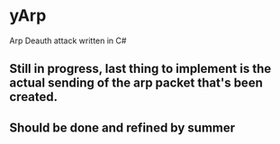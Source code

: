 # yArp
Arp Deauth attack written in C#

## Still in progress, last thing to implement is the actual sending of the arp packet that's been created.

## Should be done and refined by summer
